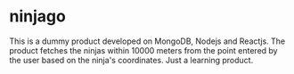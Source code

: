 # ninjago
This is a dummy product developed on 
MongoDB, Nodejs and Reactjs.
The product fetches the ninjas within 10000 meters from the point 
entered by the user based on the ninja's coordinates.
Just a learning product.
